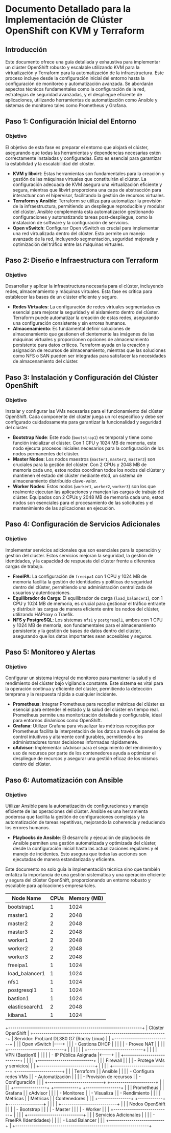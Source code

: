 # Documento Detallado para la Implementación de Clúster OpenShift con KVM y Terraform

## Introducción

Este documento ofrece una guía detallada y exhaustiva para implementar un clúster OpenShift robusto y escalable utilizando KVM para la virtualización y Terraform para la automatización de la infraestructura. Este proceso incluye desde la configuración inicial del entorno hasta la configuración de monitoreo y automatización avanzada. Se abordarán aspectos técnicos fundamentales como la configuración de la red, estrategias de seguridad avanzadas, y el despliegue eficiente de aplicaciones, utilizando herramientas de automatización como Ansible y sistemas de monitoreo tales como Prometheus y Grafana.

## Paso 1: Configuración Inicial del Entorno

### Objetivo

El objetivo de esta fase es preparar el entorno que alojará el clúster, asegurando que todas las herramientas y dependencias necesarias estén correctamente instaladas y configuradas. Esto es esencial para garantizar la estabilidad y la escalabilidad del clúster.

- **KVM y libvirt**: Estas herramientas son fundamentales para la creación y gestión de las máquinas virtuales que constituirán el clúster. La configuración adecuada de KVM asegura una virtualización eficiente y segura, mientras que libvirt proporciona una capa de abstracción para interactuar con el hipervisor, facilitando la gestión de recursos virtuales.
- **Terraform y Ansible**: Terraform se utiliza para automatizar la provisión de la infraestructura, permitiendo un despliegue reproducible y modular del clúster. Ansible complementa esta automatización gestionando configuraciones y automatizando tareas post-despliegue, como la instalación de software y la configuración de servicios.
- **Open vSwitch**: Configurar Open vSwitch es crucial para implementar una red virtualizada dentro del clúster. Esto permite un manejo avanzado de la red, incluyendo segmentación, seguridad mejorada y optimización del tráfico entre las máquinas virtuales.

## Paso 2: Diseño e Infraestructura con Terraform

### Objetivo

Desarrollar y aplicar la infraestructura necesaria para el clúster, incluyendo redes, almacenamiento y máquinas virtuales. Esta fase es crítica para establecer las bases de un clúster eficiente y seguro.

- **Redes Virtuales**: La configuración de redes virtuales segmentadas es esencial para mejorar la seguridad y el aislamiento dentro del clúster. Terraform puede automatizar la creación de estas redes, asegurando una configuración consistente y sin errores humanos.
- **Almacenamiento**: Es fundamental definir soluciones de almacenamiento que gestionen eficientemente las imágenes de las máquinas virtuales y proporcionen opciones de almacenamiento persistente para datos críticos. Terraform ayuda en la creación y asignación de recursos de almacenamiento, mientras que las soluciones como NFS o SAN pueden ser integradas para satisfacer las necesidades de almacenamiento del clúster.

## Paso 3: Instalación y Configuración del Clúster OpenShift

### Objetivo

Instalar y configurar las VMs necesarias para el funcionamiento del clúster OpenShift. Cada componente del clúster juega un rol específico y debe ser configurado cuidadosamente para garantizar la funcionalidad y seguridad del clúster.

- **Bootstrap Node**: Este nodo (`bootstrap1`) es temporal y tiene como función inicializar el clúster. Con 1 CPU y 1024 MB de memoria, este nodo ejecuta procesos iniciales necesarios para la configuración de los nodos permanentes del clúster.
- **Master Nodes**: Los nodos maestros (`master1`, `master2`, `master3`) son cruciales para la gestión del clúster. Con 2 CPUs y 2048 MB de memoria cada uno, estos nodos coordinan todos los nodos del clúster y mantienen el estado del clúster mediante etcd, un sistema de almacenamiento distribuido clave-valor.
- **Worker Nodes**: Estos nodos (`worker1`, `worker2`, `worker3`) son los que realmente ejecutan las aplicaciones y manejan las cargas de trabajo del clúster. Equipados con 2 CPUs y 2048 MB de memoria cada uno, estos nodos son esenciales para el procesamiento de las solicitudes y el mantenimiento de las aplicaciones en ejecución.

## Paso 4: Configuración de Servicios Adicionales

### Objetivo

Implementar servicios adicionales que son esenciales para la operación y gestión del clúster. Estos servicios mejoran la seguridad, la gestión de identidades, y la capacidad de respuesta del clúster frente a diferentes cargas de trabajo.

- **FreeIPA**: La configuración de `freeipa1` con 1 CPU y 1024 MB de memoria facilita la gestión de identidades y políticas de seguridad dentro del clúster, permitiendo una administración centralizada de usuarios y autenticaciones.
- **Equilibrador de Carga**: El equilibrador de carga (`load_balancer1`), con 1 CPU y 1024 MB de memoria, es crucial para gestionar el tráfico entrante y distribuir las cargas de manera eficiente entre los nodos del clúster, utilizando HAProxy o Traefik.
- **NFS y PostgreSQL**: Los sistemas `nfs1` y `postgresql1`, ambos con 1 CPU y 1024 MB de memoria, son fundamentales para el almacenamiento persistente y la gestión de bases de datos dentro del clúster, asegurando que los datos importantes sean accesibles y seguros.

## Paso 5: Monitoreo y Alertas

### Objetivo

Configurar un sistema integral de monitoreo para mantener la salud y el rendimiento del clúster bajo vigilancia constante. Este sistema es vital para la operación continua y eficiente del clúster, permitiendo la detección temprana y la respuesta rápida a cualquier incidente.

- **Prometheus**: Integrar Prometheus para recopilar métricas del clúster es esencial para entender el estado y la salud del clúster en tiempo real. Prometheus permite una monitorización detallada y configurable, ideal para entornos dinámicos como OpenShift.
- **Grafana**: Utilizar Grafana para visualizar las métricas recogidas por Prometheus facilita la interpretación de los datos a través de paneles de control intuitivos y altamente configurables, permitiendo a los administradores tomar decisiones informadas rápidamente.
- **cAdvisor**: Implementar cAdvisor para el seguimiento del rendimiento y uso de recursos por parte de los contenedores ayuda a optimizar el despliegue de recursos y asegurar una gestión eficaz de los mismos dentro del clúster.

## Paso 6: Automatización con Ansible

### Objetivo

Utilizar Ansible para la automatización de configuraciones y manejo eficiente de las operaciones del clúster. Ansible es una herramienta poderosa que facilita la gestión de configuraciones complejas y la automatización de tareas repetitivas, mejorando la coherencia y reduciendo los errores humanos.

- **Playbooks de Ansible**: El desarrollo y ejecución de playbooks de Ansible permiten una gestión automatizada y optimizada del clúster, desde la configuración inicial hasta las actualizaciones regulares y el manejo de incidentes. Esto asegura que todas las acciones son ejecutadas de manera estandarizada y eficiente.

Este documento no solo guía la implementación técnica sino que también enfatiza la importancia de una gestión sistemática y una operación eficiente y segura del clúster OpenShift, proporcionando un entorno robusto y escalable para aplicaciones empresariales.


| Node Name         | CPUs | Memory (MB) |
|-------------------|------|-------------|
| bootstrap1        | 1    | 1024        |
| master1           | 2    | 2048        |
| master2           | 2    | 2048        |
| master3           | 2    | 2048        |
| worker1           | 2    | 2048        |
| worker2           | 2    | 2048        |
| worker3           | 2    | 2048        |
| freeipa1          | 1    | 1024        |
| load_balancer1    | 1    | 1024        |
| nfs1              | 1    | 1024        |
| postgresql1       | 1    | 1024        |
| bastion1          | 1    | 1024        |
| elasticsearch1    | 2    | 2048        |
| kibana1           | 1    | 1024        |



+-----------------------------------------------------------------+
|                        Clúster OpenShift                        |
+-----------------------------------------------------------------+
| Servidor: ProLiant DL380 G7 (Rocky Linux)                       |
|    +---------------------------+                                |
|    | Open vSwitch              |----+                          |
|    |  - Gestiona DHCP          |    |                          |
|    |  - Provee NAT             |    |                          |
|    +---------------------------+    |                          |
|                                     |                          |
|    +---------------------------+    |                          |
|    | VPN (Bastion1)            |    |                          |
|    |  - IP Pública Asignada    |<---+                          |
|    +---------------------------+                                |
|                                                                 |
|    +---------------------------+                                |
|    | Firewall                  |                                |
|    |  - Protege VMs y servicios|                                |
|    +---------------------------+                                |
|                                                                 |
|    +---------------------------+     +----------------------+   |
|    | Terraform                |     | Ansible              |   |
|    |  - Configura redes VMs   |     |  - Automatización    |   |
|    |  - Provisión de recursos |     |  - Configuración     |   |
|    +---------------------------+     +----------------------+   |
|                                                                 |
|    +----------------+  +------------+  +-----------------+      |
|    | Prometheus     |  | Grafana     |  | cAdvisor        |      |
|    | - Monitoreo    |  | - Visualiza |  | - Rendimiento   |      |
|    |   Métricas     |  |   Métricas  |  |   Contenedores  |      |
|    +----------------+  +------------+  +-----------------+      |
|                                                                 |
|    +---------------------------+                                |
|    | Nodos OpenShift           |                                |
|    | - Bootstrap               |                                |
|    | - Master                  |                                |
|    | - Worker                  |                                |
|    +---------------------------+                                |
|                                                                 |
|    +---------------------------+                                |
|    | Servicios Adicionales     |                                |
|    | - FreeIPA (Identidades)   |                                |
|    | - Load Balancer           |                                |
|    +---------------------------+                                |
+-----------------------------------------------------------------+
